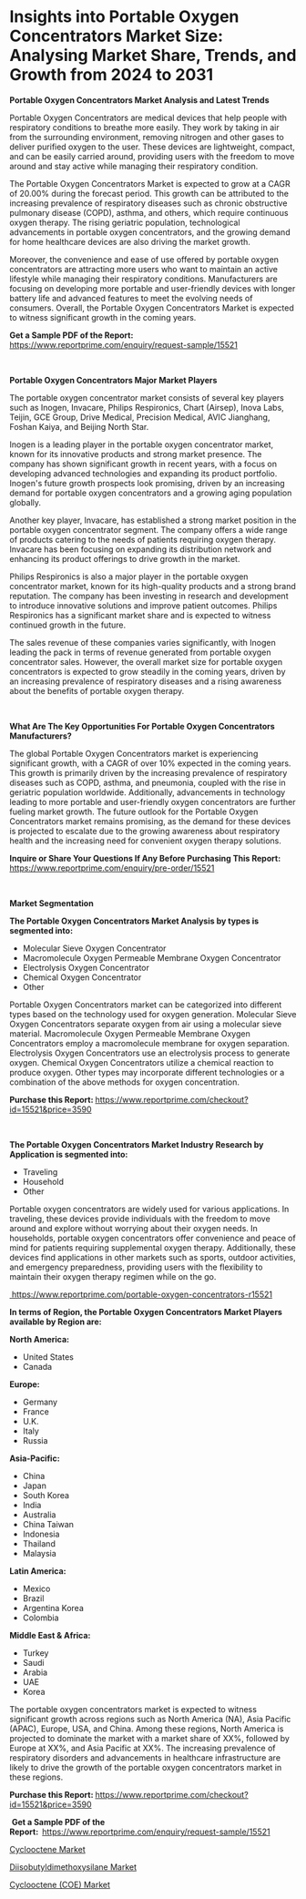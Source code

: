 <p><h1>Insights into Portable Oxygen Concentrators Market Size: Analysing Market Share, Trends, and Growth from 2024 to 2031</h1></p><p><strong>Portable Oxygen Concentrators Market Analysis and Latest Trends</strong></p>
<p><p>Portable Oxygen Concentrators are medical devices that help people with respiratory conditions to breathe more easily. They work by taking in air from the surrounding environment, removing nitrogen and other gases to deliver purified oxygen to the user. These devices are lightweight, compact, and can be easily carried around, providing users with the freedom to move around and stay active while managing their respiratory condition.</p><p>The Portable Oxygen Concentrators Market is expected to grow at a CAGR of 20.00% during the forecast period. This growth can be attributed to the increasing prevalence of respiratory diseases such as chronic obstructive pulmonary disease (COPD), asthma, and others, which require continuous oxygen therapy. The rising geriatric population, technological advancements in portable oxygen concentrators, and the growing demand for home healthcare devices are also driving the market growth.</p><p>Moreover, the convenience and ease of use offered by portable oxygen concentrators are attracting more users who want to maintain an active lifestyle while managing their respiratory conditions. Manufacturers are focusing on developing more portable and user-friendly devices with longer battery life and advanced features to meet the evolving needs of consumers. Overall, the Portable Oxygen Concentrators Market is expected to witness significant growth in the coming years.</p></p>
<p><strong>Get a Sample PDF of the Report:&nbsp;</strong> <a href="https://www.reportprime.com/enquiry/request-sample/15521">https://www.reportprime.com/enquiry/request-sample/15521</a></p>
<p>&nbsp;</p>
<p><strong>Portable Oxygen Concentrators Major Market Players</strong></p>
<p><p>The portable oxygen concentrator market consists of several key players such as Inogen, Invacare, Philips Respironics, Chart (Airsep), Inova Labs, Teijin, GCE Group, Drive Medical, Precision Medical, AVIC Jianghang, Foshan Kaiya, and Beijing North Star. </p><p>Inogen is a leading player in the portable oxygen concentrator market, known for its innovative products and strong market presence. The company has shown significant growth in recent years, with a focus on developing advanced technologies and expanding its product portfolio. Inogen's future growth prospects look promising, driven by an increasing demand for portable oxygen concentrators and a growing aging population globally.</p><p>Another key player, Invacare, has established a strong market position in the portable oxygen concentrator segment. The company offers a wide range of products catering to the needs of patients requiring oxygen therapy. Invacare has been focusing on expanding its distribution network and enhancing its product offerings to drive growth in the market.</p><p>Philips Respironics is also a major player in the portable oxygen concentrator market, known for its high-quality products and a strong brand reputation. The company has been investing in research and development to introduce innovative solutions and improve patient outcomes. Philips Respironics has a significant market share and is expected to witness continued growth in the future.</p><p>The sales revenue of these companies varies significantly, with Inogen leading the pack in terms of revenue generated from portable oxygen concentrator sales. However, the overall market size for portable oxygen concentrators is expected to grow steadily in the coming years, driven by an increasing prevalence of respiratory diseases and a rising awareness about the benefits of portable oxygen therapy.</p></p>
<p>&nbsp;</p>
<p><strong>What Are The Key Opportunities For Portable Oxygen Concentrators Manufacturers?</strong></p>
<p><p>The global Portable Oxygen Concentrators market is experiencing significant growth, with a CAGR of over 10% expected in the coming years. This growth is primarily driven by the increasing prevalence of respiratory diseases such as COPD, asthma, and pneumonia, coupled with the rise in geriatric population worldwide. Additionally, advancements in technology leading to more portable and user-friendly oxygen concentrators are further fueling market growth. The future outlook for the Portable Oxygen Concentrators market remains promising, as the demand for these devices is projected to escalate due to the growing awareness about respiratory health and the increasing need for convenient oxygen therapy solutions.</p></p>
<p><strong>Inquire or Share Your Questions If Any Before Purchasing This Report:</strong> <a href="https://www.reportprime.com/enquiry/pre-order/15521">https://www.reportprime.com/enquiry/pre-order/15521</a></p>
<p>&nbsp;</p>
<p><strong>Market Segmentation</strong></p>
<p><strong>The Portable Oxygen Concentrators Market Analysis by types is segmented into:</strong></p>
<p><ul><li>Molecular Sieve Oxygen Concentrator</li><li>Macromolecule Oxygen Permeable Membrane Oxygen Concentrator</li><li>Electrolysis Oxygen Concentrator</li><li>Chemical Oxygen Concentrator</li><li>Other</li></ul></p>
<p><p>Portable Oxygen Concentrators market can be categorized into different types based on the technology used for oxygen generation. Molecular Sieve Oxygen Concentrators separate oxygen from air using a molecular sieve material. Macromolecule Oxygen Permeable Membrane Oxygen Concentrators employ a macromolecule membrane for oxygen separation. Electrolysis Oxygen Concentrators use an electrolysis process to generate oxygen. Chemical Oxygen Concentrators utilize a chemical reaction to produce oxygen. Other types may incorporate different technologies or a combination of the above methods for oxygen concentration.</p></p>
<p><strong>Purchase this Report:&nbsp;</strong><a href="https://www.reportprime.com/checkout?id=15521&price=3590">https://www.reportprime.com/checkout?id=15521&price=3590</a></p>
<p>&nbsp;</p>
<p><strong>The Portable Oxygen Concentrators Market Industry Research by Application is segmented into:</strong></p>
<p><ul><li>Traveling</li><li>Household</li><li>Other</li></ul></p>
<p><p>Portable oxygen concentrators are widely used for various applications. In traveling, these devices provide individuals with the freedom to move around and explore without worrying about their oxygen needs. In households, portable oxygen concentrators offer convenience and peace of mind for patients requiring supplemental oxygen therapy. Additionally, these devices find applications in other markets such as sports, outdoor activities, and emergency preparedness, providing users with the flexibility to maintain their oxygen therapy regimen while on the go.</p></p>
<p><a href="https://www.reportprime.com/portable-oxygen-concentrators-r15521">&nbsp;https://www.reportprime.com/portable-oxygen-concentrators-r15521</a></p>
<p><strong>In terms of Region, the Portable Oxygen Concentrators Market Players available by Region are:</strong></p>
<p>
    <p> <strong> North America: </strong>
        <ul>
            <li>United States</li>
            <li>Canada</li>
        </ul>
        </p> 
    <p> <strong> Europe: </strong>
        <ul>
            <li>Germany</li>
            <li>France</li>
            <li>U.K.</li>
            <li>Italy</li>
            <li>Russia</li>
        </ul>
        </p> 
    <p> <strong> Asia-Pacific: </strong>
        <ul>
            <li>China</li>
            <li>Japan</li>
            <li>South Korea</li>
            <li>India</li>
            <li>Australia</li>
            <li>China Taiwan</li>
            <li>Indonesia</li>
            <li>Thailand</li>
            <li>Malaysia</li>
        </ul>
        </p> 
    <p> <strong> Latin America: </strong>
        <ul>
            <li>Mexico</li>
            <li>Brazil</li>
            <li>Argentina Korea</li>
            <li>Colombia</li>
        </ul>
        </p> 
    <p> <strong> Middle East & Africa: </strong>
        <ul>
            <li>Turkey</li>
            <li>Saudi</li>
            <li>Arabia</li>
            <li>UAE</li>
            <li>Korea</li>
        </ul>
    </p>
    </p>
<p><p>The portable oxygen concentrators market is expected to witness significant growth across regions such as North America (NA), Asia Pacific (APAC), Europe, USA, and China. Among these regions, North America is projected to dominate the market with a market share of XX%, followed by Europe at XX%, and Asia Pacific at XX%. The increasing prevalence of respiratory disorders and advancements in healthcare infrastructure are likely to drive the growth of the portable oxygen concentrators market in these regions.</p></p>
<p><strong>Purchase this Report: </strong><a href="https://www.reportprime.com/checkout?id=15521&price=3590">https://www.reportprime.com/checkout?id=15521&price=3590</a></p>
<p>&nbsp;<strong>Get a Sample PDF of the Report:&nbsp;&nbsp;</strong><a href="https://www.reportprime.com/enquiry/request-sample/15521">https://www.reportprime.com/enquiry/request-sample/15521</a></p>
<p><strong></strong></p>
<p><p><a href="https://www.linkedin.com/pulse/cyclooctene-market-furnish-information-size-share-dynamics-84fwe?trackingId=kQGfvps13fzcB%2FJJqV4IbQ%3D%3D">Cyclooctene Market</a></p><p><a href="https://www.linkedin.com/pulse/global-diisobutyldimethoxysilane-market-size-trends-insights-zgaie?trackingId=EsRdj7gwmtJVWGX47FT6WQ%3D%3D">Diisobutyldimethoxysilane Market</a></p><p><a href="https://www.linkedin.com/pulse/cyclooctene-coe-market-furnish-information-size-share-skw5e?trackingId=nwdR%2BNQCYZaD4E3mbPl%2F8A%3D%3D">Cyclooctene (COE) Market</a></p></p>